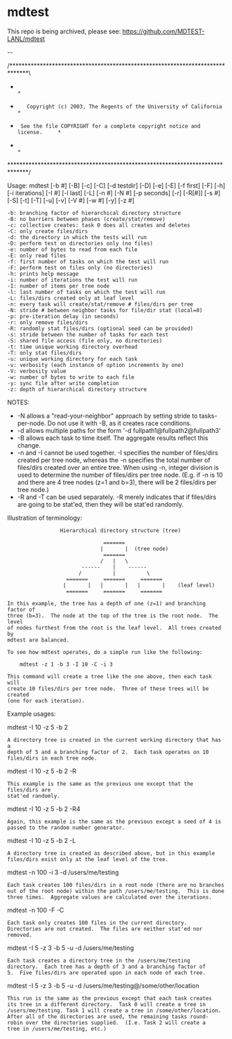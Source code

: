 # mdtest

This repo is being archived, please see: https://github.com/MDTEST-LANL/mdtest

--

/******************************************************************************\
*                                                                              *
*        Copyright (c) 2003, The Regents of the University of California       *
*      See the file COPYRIGHT for a complete copyright notice and license.     *
*                                                                              *
\******************************************************************************/

Usage:	mdtest [-b #] [-B] [-c] [-C] [-d testdir] [-D] [-e] [-E] [-f first] [-F]
               [-h] [-i iterations] [-I #] [-l last] [-L] [-n #] [-N #] [-p seconds] 
               [-r] [-R[#]] [-s #] [-S] [-t] [-T] [-u] [-v] [-V #] [-w #] [-y]
               [-z #]

    -b: branching factor of hierarchical directory structure
    -B: no barriers between phases (create/stat/remove)
    -c: collective creates: task 0 does all creates and deletes
    -C: only create files/dirs
    -d: the directory in which the tests will run
    -D: perform test on directories only (no files)
    -e: number of bytes to read from each file
    -E: only read files
    -f: first number of tasks on which the test will run
    -F: perform test on files only (no directories)
    -h: prints help message
    -i: number of iterations the test will run
    -I: number of items per tree node    
    -l: last number of tasks on which the test will run
    -L: files/dirs created only at leaf level
    -n: every task will create/stat/remove # files/dirs per tree
    -N: stride # between neighbor tasks for file/dir stat (local=0)
    -p: pre-iteration delay (in seconds)
    -r: only remove files/dirs
    -R: randomly stat files/dirs (optional seed can be provided)    
    -s: stride between the number of tasks for each test
    -S: shared file access (file only, no directories)
    -t: time unique working directory overhead
    -T: only stat files/dirs        
    -u: unique working directory for each task
    -v: verbosity (each instance of option increments by one)
    -V: verbosity value
    -w: number of bytes to write to each file
    -y: sync file after write completion
    -z: depth of hierarchical directory structure

NOTES:
 * -N allows a "read-your-neighbor" approach by setting stride to 
    tasks-per-node. Do not use it with -B, as it creates race conditions.
 * -d allows multiple paths for the form '-d fullpath1@fullpath2@fullpath3'
 * -B allows each task to time itself. The aggregate results reflect this 
    change.
 * -n and -I cannot be used together.  -I specifies the number of files/dirs 
   created per tree node, whereas the -n specifies the total number of 
   files/dirs created over an entire tree.  When using -n, integer division is 
   used to determine the number of files/dirs per tree node.  (E.g. if -n is 
   10 and there are 4 tree nodes (z=1 and b=3), there will be 2 files/dirs per 
   tree node.)
 * -R and -T can be used separately.  -R merely indicates that if files/dirs
   are going to be stat'ed, then they will be stat'ed randomly.


Illustration of terminology:

                     Hierarchical directory structure (tree)
   
                                   =======
                                  |       |  (tree node)
                                   =======
                                  /   |   \
                            ------    |    ------
                           /          |          \
                       =======     =======     =======
                      |       |   |       |   |       |    (leaf level)
                       =======     =======     =======
        
    In this example, the tree has a depth of one (z=1) and branching factor of 
    three (b=3).  The node at the top of the tree is the root node.  The level 
    of nodes furthest from the root is the leaf level.  All trees created by 
    mdtest are balanced.
    
    To see how mdtest operates, do a simple run like the following:
    
        mdtest -z 1 -b 3 -I 10 -C -i 3
    
    This command will create a tree like the one above, then each task will 
    create 10 files/dirs per tree node.  Three of these trees will be created 
    (one for each iteration).


Example usages:

mdtest -I 10 -z 5 -b 2

    A directory tree is created in the current working directory that has a 
    depth of 5 and a branching factor of 2.  Each task operates on 10 
    files/dirs in each tree node.
    
mdtest -I 10 -z 5 -b 2 -R

    This example is the same as the previous one except that the files/dirs are
    stat'ed randomly.
    
mdtest -I 10 -z 5 -b 2 -R4

    Again, this example is the same as the previous except a seed of 4 is 
    passed to the random number generator.
    
mdtest -I 10 -z 5 -b 2 -L

    A directory tree is created as described above, but in this example 
    files/dirs exist only at the leaf level of the tree.

mdtest -n 100 -i 3 -d /users/me/testing

    Each task creates 100 files/dirs in a root node (there are no branches
    out of the root node) within the path /users/me/testing.  This is done 
    three times.  Aggregate values are calculated over the iterations.
    
mdtest -n 100 -F -C

    Each task only creates 100 files in the current directory.
    Directories are not created.  The files are neither stat'ed nor
    removed.
    
mdtest -I 5 -z 3 -b 5 -u -d /users/me/testing

    Each task creates a directory tree in the /users/me/testing
    directory.  Each tree has a depth of 3 and a branching factor of
    5.  Five files/dirs are operated upon in each node of each tree.
    
mdtest -I 5 -z 3 -b 5 -u -d /users/me/testing@/some/other/location

    This run is the same as the previous except that each task creates
    its tree in a different directory.  Task 0 will create a tree in 
    /users/me/testing. Task 1 will create a tree in /some/other/location.
    After all of the directories are used, the remaining tasks round-
    robin over the directories supplied.  (I.e. Task 2 will create a 
    tree in /users/me/testing, etc.)
